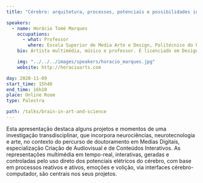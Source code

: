 ```yaml
---
title: "Cérebro: arquitetura, processos, potenciais e possibilidades instrumentais na ciência e na arte"

speakers:
  - name: Horácio Tomé Marques
    occupations:
      - what: Professor
        where: Escola Superior de Media Arte e Design, Politécnico do Porto
    bio: Artista multimédia, músico e professor. É licenciado em Design de Comunicação pela Faculdade de Belas-Artes da Universidade do Porto e doutorado em Media Digitais pela Faculdade de Engenharia da Universidade do Porto (com Universidade Nova de Lisboa, Programa UT Austin | Portugal). É docente da Escola Superior de Media Artes e Design, Politécnico do Porto.

    img: "../../../images/speakers/horacio_marques.jpg"
    website: http://horacioarts.com

day: 2020-11-09
start_time: 15h40
end_time: 16h10
place: Online Room
type: Palestra

path: /talks/brain-in-art-and-science
---
```


Esta apresentação destaca alguns projetos e momentos de uma investigação transdisciplinar, que incorpora neurociências, neurotecnologia e arte, no contexto do percurso de doutoramento em Medias Digitais, especialização Criação de Audiovisual e de Conteúdos Interativos. As representações multimédia em tempo-real, interativas, geradas e controladas pelo uso direto dos potenciais elétricos do cérebro, com base em processos reativos e ativos, emoções e volição, via interfaces cérebro-computador, são centrais nos seus projetos.
